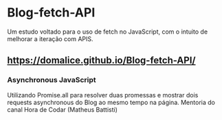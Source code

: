 # Blog-fetch-API
Um estudo voltado para o uso de fetch no JavaScript, com o intuito de melhorar a iteração com APIS.

## https://domalice.github.io/Blog-fetch-API/

### Asynchronous JavaScript
Utilizando Promise.all para resolver duas promessas e mostrar dois requests asynchronous do Blog ao mesmo tempo na página.
Mentoria do canal Hora de Codar (Matheus Battisti)
